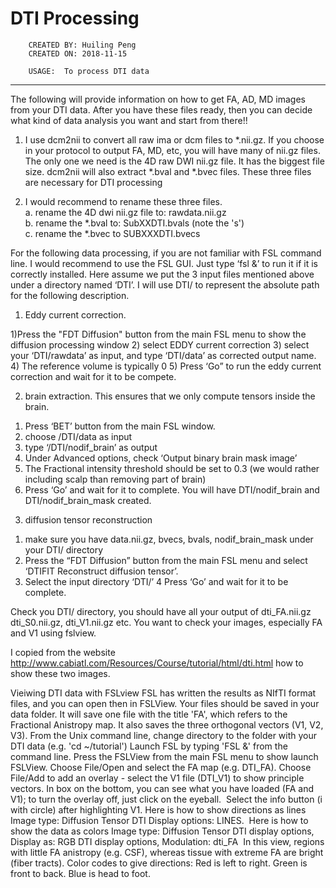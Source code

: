 # DTI Processing



		CREATED BY:	Huiling Peng
		CREATED ON:	2018-11-15

		USAGE:	To process DTI data
---

The following will provide information on how to get FA, AD, MD images from your DTI data. After you have these files ready, then you can decide what kind of data analysis you want and start from there!!

1. I use dcm2nii to convert all raw ima or dcm files to \*.nii.gz. If you choose in your protocol to output FA, MD, etc, you will have many of nii.gz files. The only one we need is the 4D raw DWI nii.gz file. It has the biggest file size. dcm2nii will also extract \*.bval and \*.bvec files. These three files are necessary for DTI processing

2. I would recommend to rename these three files.  
a. rename the 4D dwi nii.gz file to: rawdata.nii.gz  
 b. rename the \*.bval to: SubXXDTI.bvals (note the 's')  
 c. rename the \*.bvec to SUBXXXDTI.bvecs

For the following data processing, if you are not familiar with FSL command line.  I would recommend to use the FSL GUI. Just type ‘fsl &’ to run it if it is correctly installed. Here assume we put the 3 input files mentioned above under a directory named ‘DTI’. I will use DTI/ to represent the absolute path for the following description.

1. Eddy current correction.

1)Press the "FDT Diffusion" button from the main FSL menu to show the diffusion processing window
2) select EDDY current correction
3) select your ‘DTI/rawdata’ as input, and type ‘DTI/data’ as corrected output name.
4) The reference volume is typically 0
5) Press ‘Go” to run the eddy current correction and wait for it to be compete.

2. brain extraction. This ensures that we only compute tensors inside the brain.

1) Press ‘BET’ button from the main FSL window.
2) choose /DTI/data as input
3) type ‘/DTI/nodif_brain’ as output
4) Under Advanced options, check ‘Output binary brain mask image’
5) The Fractional intensity threshold should be set to 0.3 (we would rather including scalp than removing part of brain)
6) Press ‘Go’ and wait for it to complete. You will have DTI/nodif_brain and DTI/nodif_brain_mask created.

3. diffusion tensor reconstruction

1) make sure you have data.nii.gz, bvecs, bvals, nodif_brain_mask under your DTI/ directory
2) Press the “FDT Diffusion” button from the main FSL menu and select ‘DTIFIT Reconstruct diffusion tensor’.
3) Select the input directory ‘DTI/’
4 Press ‘Go’ and wait for it to be complete.

Check you DTI/ directory, you should have all your output of dti_FA.nii.gz dti_S0.nii.gz, dti_V1.nii.gz etc. You want to check your images, especially FA and V1 using fslview.

I copied from the website  http://www.cabiatl.com/Resources/Course/tutorial/html/dti.html how to show these two images.





 Vieiwing DTI data with FSLview
FSL has written the results as NIfTI format files, and you can open then in FSLView.
Your files should be saved in your data folder. It will save one file with the title 'FA', which refers to the Fractional Anistropy map. It also saves the three orthogonal vectors (V1, V2, V3).
From the Unix command line, change directory to the folder with your DTI data (e.g. 'cd ~/tutorial')
Launch FSL by typing 'FSL &' from the command line.
Press the FSLView from the main FSL menu to show launch FSLView.
Choose File/Open and select the FA map (e.g. DTI_FA).
Choose File/Add to add an overlay - select the V1 file (DTI_V1) to show principle vectors.
In box on the bottom, you can see what you have loaded (FA and V1); to turn the overlay off, just click on the eyeball. 
Select the info button (i with circle) after highlighting V1.
Here is how to show directions as lines
Image type: Diffusion Tensor
DTI Display options: LINES. 
Here is how to show the data as colors
Image type: Diffusion Tensor
DTI display options, Display as: RGB
DTI display options, Modulation: dti_FA  In this view, regions with little FA anistropy (e.g. CSF), whereas tissue with extreme FA are bright (fiber tracts). Color codes to give directions: Red is left to right. Green is front to back. Blue is head to foot.
